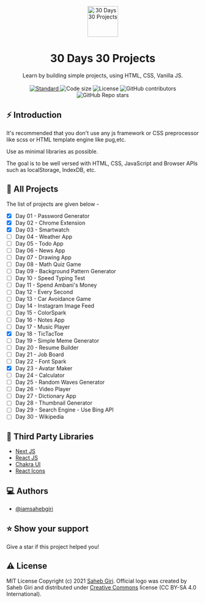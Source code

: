 <p align="center">
  <a href="https://30days30projects.vercel.app/">
    <img alt="30 Days 30 Projects" height="80" src="https://raw.githubusercontent.com/iamsahebgiri/30days30projects/main/public/logo.svg">
  </a>
</p>
<h1 align="center">30 Days 30 Projects</h1>

<div align="center">
  Learn by building simple projects, using HTML, CSS, Vanilla JS.
</div>

<br />

<div align="center">
  <!-- Standard -->
  <a href="https://standardjs.com">
    <img src="https://img.shields.io/badge/code%20style-standard-brightgreen.svg?style=flat-square"
      alt="Standard" />
  </a>
  <img src="https://img.shields.io/github/languages/code-size/iamsahebgiri/30days30projects?style=flat-square" alt="Code size" />
  <img src="https://img.shields.io/github/license/iamsahebgiri/30days30projects?style=flat-square" alt="License" />

  <img alt="GitHub contributors" src="https://img.shields.io/github/contributors/iamsahebgiri/30days30projects?style=flat-square">

  <img alt="GitHub Repo stars" src="https://img.shields.io/github/stars/iamsahebgiri/30days30projects?style=social">
</div>

## ⚡️  Introduction

It's recommended that you don't use any js framework or CSS preprocessor like scss or HTML template engine like pug,etc.

Use as minimal libraries as possible.

The goal is to be well versed with HTML, CSS, JavaScript and Browser APIs such as localStorage, IndexDB, etc.

## 🎯 All Projects

The list of projects are given below -

* [x] Day 01 - Password Generator
* [x] Day 02 - Chrome Extension
* [x] Day 03 - Smartwatch
* [ ] Day 04 - Weather App
* [ ] Day 05 - Todo App
* [ ] Day 06 - News App
* [ ] Day 07 - Drawing App
* [ ] Day 08 - Math Quiz Game
* [ ] Day 09 - Background Pattern Generator
* [ ] Day 10 - Speed Typing Test
* [ ] Day 11 - Spend Ambani's Money
* [ ] Day 12 - Every Second
* [ ] Day 13 - Car Avoidance Game
* [ ] Day 14 - Instagram Image Feed
* [ ] Day 15 - ColorSpark
* [ ] Day 16 - Notes App
* [ ] Day 17 - Music Player
* [x] Day 18 - TicTacToe
* [ ] Day 19 - Simple Meme Generator
* [ ] Day 20 - Resume Builder
* [ ] Day 21 - Job Board
* [ ] Day 22 - Font Spark
* [x] Day 23 - Avatar Maker
* [ ] Day 24 - Calculator
* [ ] Day 25 - Random Waves Generator
* [ ] Day 26 - Video Player
* [ ] Day 27 - Dictionary App
* [ ] Day 28 - Thumbnail Generator
* [ ] Day 29 - Search Engine - Use Bing API
* [ ] Day 30 - Wikipedia

## 🌱 Third Party Libraries

* [Next JS](https://nextjs.org/)
* [React JS](https://reactjs.org/)
* [Chakra UI](https://chakra-ui.com/)
* [React Icons](https://react-icons.github.io/react-icons/)
  
## 💻 Authors

* [@iamsahebgiri](https://www.github.com/iamsahebgiri)

## ⭐️ Show your support

Give a star if this project helped you!

## ⚠️ License

MIT License Copyright (c) 2021 [Saheb Giri](https://github.com/iamsahebgiri). Official logo was created by Saheb Giri and distributed under [Creative Commons](https://creativecommons.org/licenses/by-sa/4.0/) license (CC BY-SA 4.0 International).
